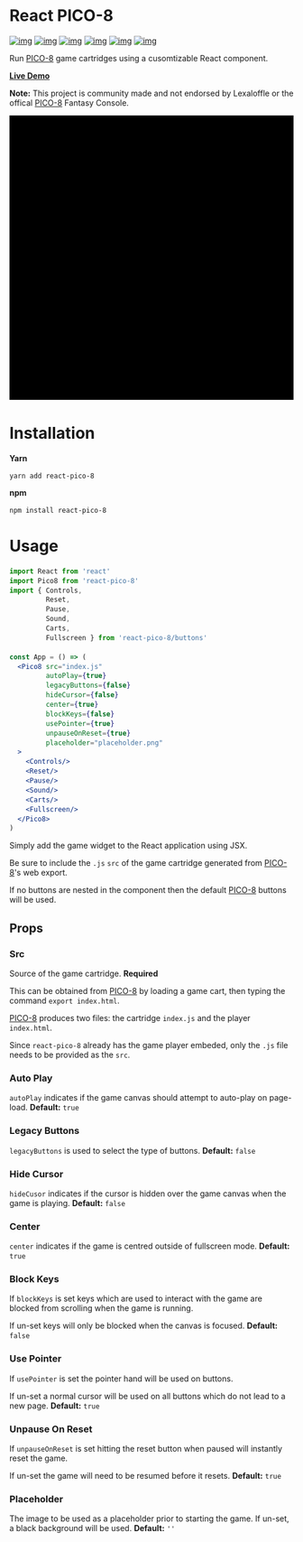 React PICO-8
===========
[![img](https://wdp9fww0r9.execute-api.us-west-2.amazonaws.com/production/badge/woofers/react-pico-8)](https://wdp9fww0r9.execute-api.us-west-2.amazonaws.com/production/results/woofers/react-pico-8) [![img](https://david-dm.org/woofers/react-pico-8.svg)](https://www.npmjs.com/package/react-pico-8) [![img](https://badge.fury.io/js/react-pico-8.svg)](https://www.npmjs.com/package/react-pico-8) [![img](https://img.shields.io/npm/dt/react-pico-8.svg)](https://www.npmjs.com/package/react-pico-8) [![img](https://img.shields.io/npm/l/react-pico-8.svg)](https://github.com/woofers/react-pico-8/blob/master/License.txt) [![img](https://img.shields.io/badge/greenkeeper-enabled-brightgreen.svg)](https://greenkeeper.io/)

Run [PICO-8](https://lexaloffle.com/pico-8.php) game cartridges using a cusomtizable React component.

**[Live Demo](https://jaxson.vandoorn.ca/react-pico-8/)**

**Note:** This project is community made and not endorsed by Lexaloffle or the offical [PICO-8](https://www.lexaloffle.com/pico-8.php) Fantasy Console.

![img](./screenshots/boot.gif "PICO-8 Player")


# Installation

**Yarn**

    yarn add react-pico-8

**npm**

    npm install react-pico-8


# Usage

```jsx
import React from 'react'
import Pico8 from 'react-pico-8'
import { Controls,
         Reset,
         Pause,
         Sound,
         Carts,
         Fullscreen } from 'react-pico-8/buttons'

const App = () => (
  <Pico8 src="index.js"
         autoPlay={true}
         legacyButtons={false}
         hideCursor={false}
         center={true}
         blockKeys={false}
         usePointer={true}
         unpauseOnReset={true}
         placeholder="placeholder.png"
  >
    <Controls/>
    <Reset/>
    <Pause/>
    <Sound/>
    <Carts/>
    <Fullscreen/>
  </Pico8>
)
```

Simply add the game widget to the React application using JSX.

Be sure to include the `.js` `src` of the game cartridge generated from [PICO-8](https://lexaloffle.com/pico-8.php)'s web export.

If no buttons are nested in the component then the default [PICO-8](https://lexaloffle.com/pico-8.php) buttons will be used.


## Props


### Src

Source of the game cartridge.  **Required**

This can be obtained from [PICO-8](https://lexaloffle.com/pico-8.php) by loading a game cart, then typing the command `export index.html`.

[PICO-8](https://lexaloffle.com/pico-8.php) produces two files: the cartridge `index.js` and the player `index.html`.

Since `react-pico-8` already has the game player embeded, only the `.js` file needs to be provided as the `src`.


### Auto Play

`autoPlay` indicates if the game canvas should attempt to auto-play on page-load. **Default:** `true`


### Legacy Buttons

`legacyButtons` is used to select the type of buttons. **Default:** `false`


### Hide Cursor

`hideCusor` indicates if the cursor is hidden over the game canvas when the game is playing.  **Default:** `false`


### Center

`center` indicates if the game is centred outside of fullscreen mode. **Default:** `true`


### Block Keys

If `blockKeys` is set keys which are used to interact with the game are blocked from scrolling when the game is running.

If un-set keys will only be blocked when the canvas is focused.  **Default:** `false`


### Use Pointer

If `usePointer` is set the pointer hand will be used on buttons.

If un-set a normal cursor will be used on all buttons which do not lead to a new page. **Default:** `true`


### Unpause On Reset

If `unpauseOnReset` is set hitting the reset button when paused will instantly reset the game.

If un-set the game will need to be resumed before it resets. **Default:** `true`


### Placeholder

The image to be used as a placeholder prior to starting the game.  If un-set, a black background will be used.  **Default:** `''`
